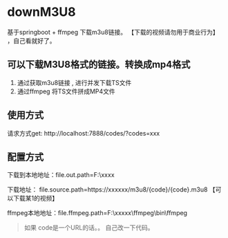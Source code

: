 # downM3U8

基于springboot + ffmpeg 下载m3u8链接。 【下载的视频请勿用于商业行为】 ，自己看就好了。

## 可以下载M3U8格式的链接。转换成mp4格式

1. 通过获取m3u8链接 , 进行并发下载TS文件
2. 通过ffmpeg 将TS文件拼成MP4文件

## 使用方式

请求方式get: http://localhost:7888/codes/?codes=xxx

## 配置方式

下载到本地地址：file.out.path=F:\\xxxx

下载地址： file.source.path=https://xxxxxx/m3u8/{code}/{code}.m3u8 【可以下载某1的视频】

ffmpeg本地地址：file.ffmpeg.path=F:\\xxxxx\\ffmpeg\\bin\\ffmpeg

> 如果 code是一个URL的话。。 自己改一下代码。  
